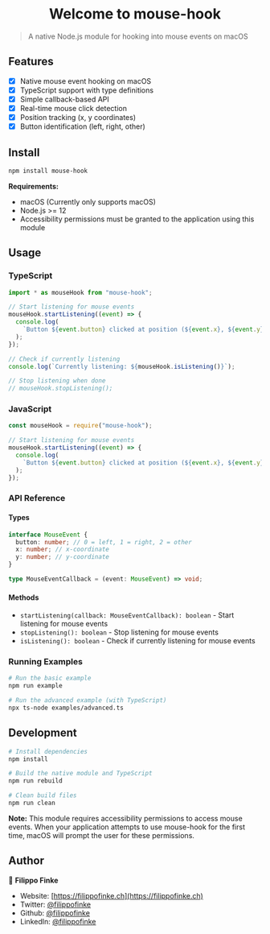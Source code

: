 <h1 align="center">Welcome to mouse-hook</h1>

> A native Node.js module for hooking into mouse events on macOS

## Features

- [x] Native mouse event hooking on macOS
- [x] TypeScript support with type definitions
- [x] Simple callback-based API
- [x] Real-time mouse click detection
- [x] Position tracking (x, y coordinates)
- [x] Button identification (left, right, other)

## Install

```bash
npm install mouse-hook
```

**Requirements:**

- macOS (Currently only supports macOS)
- Node.js >= 12
- Accessibility permissions must be granted to the application using this module

## Usage

### TypeScript

```typescript
import * as mouseHook from "mouse-hook";

// Start listening for mouse events
mouseHook.startListening((event) => {
  console.log(
    `Button ${event.button} clicked at position (${event.x}, ${event.y})`
  );
});

// Check if currently listening
console.log(`Currently listening: ${mouseHook.isListening()}`);

// Stop listening when done
// mouseHook.stopListening();
```

### JavaScript

```javascript
const mouseHook = require("mouse-hook");

// Start listening for mouse events
mouseHook.startListening((event) => {
  console.log(
    `Button ${event.button} clicked at position (${event.x}, ${event.y})`
  );
});
```

### API Reference

#### Types

```typescript
interface MouseEvent {
  button: number; // 0 = left, 1 = right, 2 = other
  x: number; // x-coordinate
  y: number; // y-coordinate
}

type MouseEventCallback = (event: MouseEvent) => void;
```

#### Methods

- `startListening(callback: MouseEventCallback): boolean` - Start listening for mouse events
- `stopListening(): boolean` - Stop listening for mouse events
- `isListening(): boolean` - Check if currently listening for mouse events

### Running Examples

```bash
# Run the basic example
npm run example

# Run the advanced example (with TypeScript)
npx ts-node examples/advanced.ts
```

## Development

```bash
# Install dependencies
npm install

# Build the native module and TypeScript
npm run rebuild

# Clean build files
npm run clean
```

**Note:** This module requires accessibility permissions to access mouse events. When your application attempts to use mouse-hook for the first time, macOS will prompt the user for these permissions.

## Author

👤 **Filippo Finke**

- Website: [https://filippofinke.ch](https://filippofinke.ch)
- Twitter: [@filippofinke](https://twitter.com/filippofinke)
- Github: [@filippofinke](https://github.com/filippofinke)
- LinkedIn: [@filippofinke](https://linkedin.com/in/filippofinke)
